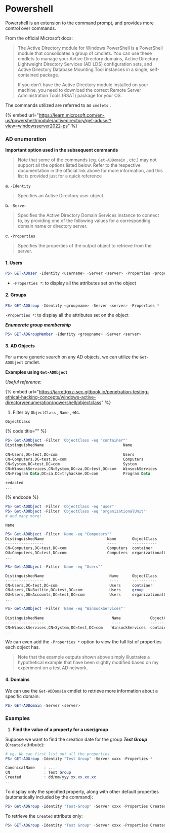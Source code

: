 # Powershell

Powershell is an extension to the command prompt, and provides more control over commands.&#x20;

From the official Microsoft docs:

> The Active Directory module for Windows PowerShell is a PowerShell module that consolidates a group of cmdlets. You can use these cmdlets to manage your Active Directory domains, Active Directory Lightweight Directory Services (AD LDS) configuration sets, and Active Directory Database Mounting Tool instances in a single, self-contained package.
>
> If you don't have the Active Directory module installed on your machine, you need to download the correct Remote Server Administration Tools (RSAT) package for your OS.

The commands utilized are referred to as `cmdlets` .

{% embed url="https://learn.microsoft.com/en-us/powershell/module/activedirectory/get-aduser?view=windowsserver2022-ps" %}

### AD enumeration

**Important option used in the subsequent commands**

> Note that some of the commands (eg. `Get-ADDomain` , etc.) may not support all the options listed below.  Refer to the respective documentation in the official link above for more information, and this list is provided just for a quick reference

a. `-Identity`&#x20;

> Specifies an Active Directory user object.

b. `-Server`

> Specifies the Active Directory Domain Services instance to connect to, by providing one of the following values for a corresponding domain name or directory server.

c. `-Properties`

> Specifies the properties of the output object to retrieve from the server.

#### 1. Users

```powershell
PS> GET-ADUser -Identity <username> -Server <server> -Properties <properties>
```

* `-Properties *`:  to display all the attributes set on the object

#### 2. Groups

```powershell
PS> GET-ADGroup -Identity <groupname> -Server <server> -Properties *
```

`-Properties *`:  to display all the attributes set on the object

_**Enumerate group membership**_

```powershell
PS> GET-ADGroupMember -Identity <groupname> -Server <server>
```

#### 3. AD Objects

For a more generic search on any AD objects, we can utilize the `Get-ADObject` cmdlet.

**Examples using `Get-ADObject`**

_Useful reference:_

{% embed url="https://jarrettgxz-sec.gitbook.io/penetration-testing-ethical-hacking-concepts/windows-active-directory/enumeration/powershell/objectclass" %}

1. Filter by `ObjectClass` , `Name` , etc.

`ObjectClass`

{% code title="" %}
```powershell
PS> Get-ADObject -Filter 'ObjectClass -eq "container"'
DistinguishedName                                   Name           
-----------------                                   ----
CN=Users,DC=test,DC=com                             Users
CN=Computers,DC=test,DC=com                         Computers       
CN=System,DC=test,DC=com                            System
CN=WinsockServices,CN=System,DC=za,DC=test,DC=com   WinsockServices
CN=Program Data,DC=za,DC=tryhackme,DC=com           Program Data 
...
redacted 
...
```
{% endcode %}

```powershell
PS> Get-ADObject -Filter 'ObjectClass -eq "user"'
PS> Get-ADObject -Filter 'ObjectClass -eq "organizationalUnit"'
# and many more!
```

`Name`

```powershell
PS> Get-ADObject -Filter 'Name -eq "Computers"'
DistinguishedName                            Name       ObjectClass         ObjectGUID
-----------------                            ----       -----------         ----------
CN=Computers,DC=test,DC=com                  Computers  container           xxxx
OU=Computers,DC=test,DC=com                  Computers  organizationalUnit  xxxx
...

PS> Get-ADObject -Filter 'Name -eq "Users"'                                                       

DistinguishedName                             Name      ObjectClass            ObjectGUID
-----------------                             ----      -----------            ----------
CN=Users,DC=test,DC=com                       Users     container              xxxx
CN=Users,CN=Builtin,DC=test,DC=com            Users     group                  xxxx
OU=Users,OU=Accounts,DC=test,DC=com           Users     organizationalUnit     xxxx
...

PS> Get-ADObject -Filter 'Name -eq "WinSockServices"'         
                                                                                                              
DistinguishedName                              Name             ObjectClass   ObjectGUID
-----------------                              ----             -----------   ----------
CN=WinsockServices,CN=System,DC=test,DC=com    WinsockServices  container     xxxx
...

```

We can even add the `-Properties *` option to view the full list of properties each object has.&#x20;

> Note that the example outputs shown above simply illustrates a hypothetical example that have been slightly modified based on my experiment on a test AD network.

#### 4. Domains

We can use the `Get-ADDomain` cmdlet to retrieve more information about a specific domain:

```powershell
PS> GET-ADDomain -Server <server>
```

### Examples

1. **Find the value of a property for a user/group**

Suppose we want to find the creation date for the group _**Test Group**_ (`Created` attribute)_:_

```powershell
# eg. We can first list out all the properties
PS> GET-ADGroup -Identity "Test Group" -Server xxxx -Properties *

CanonicalName    : ...
CN               : Test Group
Created          : dd/mm/yyy xx.xx.xx.xx
...
```

To display only the specified property, along with other default properties (automatically included by the command):

```powershell
PS> Get-ADGroup -Identity "Test-Group" -Server xxxx -Properties Created
```

To retrieve the `Created` attribute only:

```powershell
PS> GET-ADGroup -Identity "Test Group" -Server xxxx -Properties Created | Select-Object -ExpandProperty Created
```
